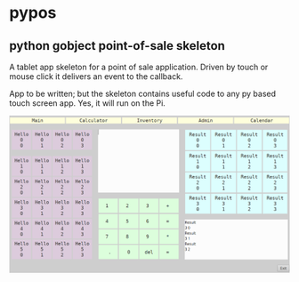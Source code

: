 # pypos

## python gobject point-of-sale skeleton

 A tablet app skeleton for a point of sale application. Driven by touch or mouse
  click it delivers an event to the callback.

App to be written; but the skeleton contains useful code to any py based touch screen
app. Yes, it will run on the Pi.


![Screen Shot](screen.png)


